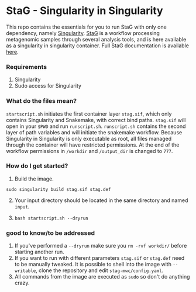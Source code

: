 # StaG - Singularity in Singularity
This repo contains the essentials for you to run StaG with only one dependency, namely [Singularity](https://sylabs.io/). [StaG](https://github.com/ctmrbio/stag-mwc) is a workflow processing metagenomic samples through several analysis tools, and is here available as a singularity in singularity container. Full StaG documentation is available [here](https://stag-mwc.readthedocs.org/).

### Requirements

1. Singularity
2. Sudo access for Singularity

### What do the files mean?
`startscript.sh` initiates the first container layer `stag.sif`, which only contains Singularity and Snakemake, with correct bind paths. `stag.sif` will open in your `$PWD` and run `runscript.sh`. `runscript.sh` contains the second layer of path variables and will initiate the snakemake workflow. Because Singularity in Singularity is only executable as root, all files managed through the container will have restricted permissions. At the end of the workflow permissions in `/workdir` and `/output_dir` is changed to `777`.

### How do I get started?
1. Build the image.

```
sudo singularity build stag.sif stag.def
```
2. Your input directory should be located in the same directory and named `input`.

3. `bash startscript.sh --dryrun`


### good to know/to be addressed
1. If you've performed a `--dryrun` make sure you `rm -rvf workdir/` before starting another run.
2. If you want to run with different parameters `stag.sif` or `stag.def` need to be manually tweaked. It is possible to shell into the image with `--writable`, clone the repository and edit `stag-mwc/config.yaml`.
3. All commands from the image are executed as `sudo` so don't do anything crazy.


